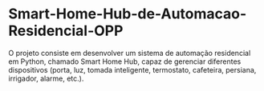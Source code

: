 # Smart-Home-Hub-de-Automacao-Residencial-OPP
O projeto consiste em desenvolver um sistema de automação residencial em Python, chamado Smart Home Hub, capaz de gerenciar diferentes dispositivos (porta, luz, tomada inteligente, termostato, cafeteira, persiana, irrigador, alarme, etc.).
